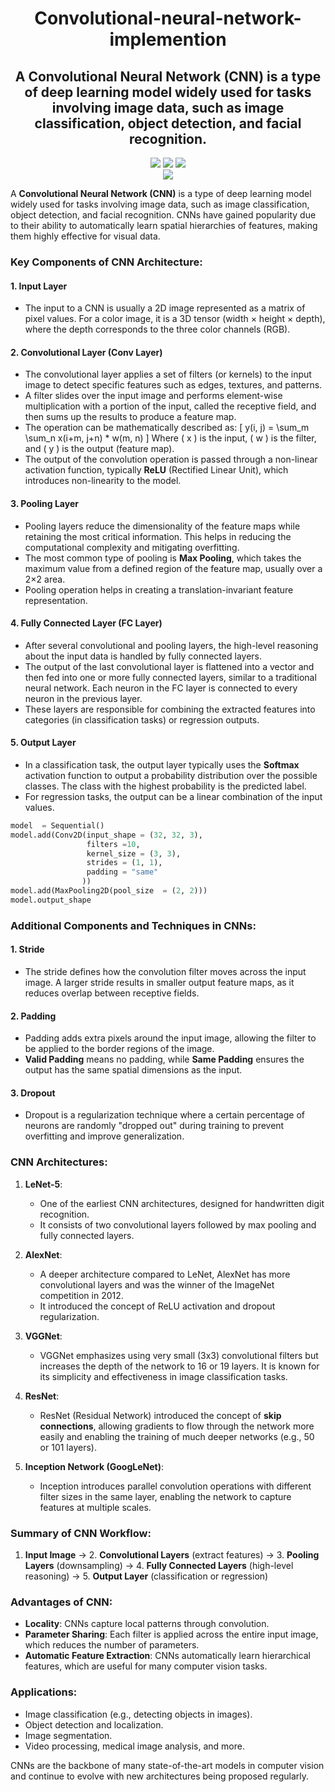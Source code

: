 
<div align="center">
      <H1> Convolutional-neural-network-implemention</H1>
<H2>A Convolutional Neural Network (CNN) is a type of deep learning model widely used for tasks involving image data, such as image classification, object detection, and facial recognition.
</H2>  
     </div>

<body>
<p align="center">
  <a href="mailto:arifmiahcse952@gmail.com"><img src="https://img.shields.io/badge/Email-arifmiah%40gmail.com-blue?style=flat-square&logo=gmail"></a>
  <a href="https://github.com/Arif-miad"><img src="https://img.shields.io/badge/GitHub-%40arif-miad-lightgrey?style=flat-square&logo=github"></a>
  <a href="https://www.linkedin.com/in/arif-miah-8751bb217/"><img src="https://img.shields.io/badge/LinkedIn-Arif%20Miah-blue?style=flat-square&logo=linkedin"></a>

 
  
  <br>
  <img src="https://img.shields.io/badge/Phone-%2B8801998246254-green?style=flat-square&logo=whatsapp">
  
</p>

A **Convolutional Neural Network (CNN)** is a type of deep learning model widely used for tasks involving image data, such as image classification, object detection, and facial recognition. CNNs have gained popularity due to their ability to automatically learn spatial hierarchies of features, making them highly effective for visual data.

### Key Components of CNN Architecture:

#### 1. **Input Layer**
   - The input to a CNN is usually a 2D image represented as a matrix of pixel values. For a color image, it is a 3D tensor (width × height × depth), where the depth corresponds to the three color channels (RGB).

#### 2. **Convolutional Layer (Conv Layer)**
   - The convolutional layer applies a set of filters (or kernels) to the input image to detect specific features such as edges, textures, and patterns. 
   - A filter slides over the input image and performs element-wise multiplication with a portion of the input, called the receptive field, and then sums up the results to produce a feature map.
   - The operation can be mathematically described as:
     \[
     y(i, j) = \sum_m \sum_n x(i+m, j+n) * w(m, n)
     \]
     Where \( x \) is the input, \( w \) is the filter, and \( y \) is the output (feature map).
   - The output of the convolution operation is passed through a non-linear activation function, typically **ReLU** (Rectified Linear Unit), which introduces non-linearity to the model.

#### 3. **Pooling Layer**
   - Pooling layers reduce the dimensionality of the feature maps while retaining the most critical information. This helps in reducing the computational complexity and mitigating overfitting.
   - The most common type of pooling is **Max Pooling**, which takes the maximum value from a defined region of the feature map, usually over a 2×2 area.
   - Pooling operation helps in creating a translation-invariant feature representation.

#### 4. **Fully Connected Layer (FC Layer)**
   - After several convolutional and pooling layers, the high-level reasoning about the input data is handled by fully connected layers. 
   - The output of the last convolutional layer is flattened into a vector and then fed into one or more fully connected layers, similar to a traditional neural network. Each neuron in the FC layer is connected to every neuron in the previous layer.
   - These layers are responsible for combining the extracted features into categories (in classification tasks) or regression outputs.

#### 5. **Output Layer**
   - In a classification task, the output layer typically uses the **Softmax** activation function to output a probability distribution over the possible classes. The class with the highest probability is the predicted label.
   - For regression tasks, the output can be a linear combination of the input values.
```python
model  = Sequential()
model.add(Conv2D(input_shape = (32, 32, 3),
                 filters =10, 
                 kernel_size = (3, 3),
                 strides = (1, 1),
                 padding = "same"
                ))
model.add(MaxPooling2D(pool_size  = (2, 2)))
model.output_shape
```
### Additional Components and Techniques in CNNs:

#### 1. **Stride**
   - The stride defines how the convolution filter moves across the input image. A larger stride results in smaller output feature maps, as it reduces overlap between receptive fields.

#### 2. **Padding**
   - Padding adds extra pixels around the input image, allowing the filter to be applied to the border regions of the image. 
   - **Valid Padding** means no padding, while **Same Padding** ensures the output has the same spatial dimensions as the input.

#### 3. **Dropout**
   - Dropout is a regularization technique where a certain percentage of neurons are randomly "dropped out" during training to prevent overfitting and improve generalization.

### CNN Architectures:

1. **LeNet-5**:
   - One of the earliest CNN architectures, designed for handwritten digit recognition.
   - It consists of two convolutional layers followed by max pooling and fully connected layers.

2. **AlexNet**:
   - A deeper architecture compared to LeNet, AlexNet has more convolutional layers and was the winner of the ImageNet competition in 2012.
   - It introduced the concept of ReLU activation and dropout regularization.

3. **VGGNet**:
   - VGGNet emphasizes using very small (3x3) convolutional filters but increases the depth of the network to 16 or 19 layers. It is known for its simplicity and effectiveness in image classification tasks.

4. **ResNet**:
   - ResNet (Residual Network) introduced the concept of **skip connections**, allowing gradients to flow through the network more easily and enabling the training of much deeper networks (e.g., 50 or 101 layers).

5. **Inception Network (GoogLeNet)**:
   - Inception introduces parallel convolution operations with different filter sizes in the same layer, enabling the network to capture features at multiple scales.

### Summary of CNN Workflow:
1. **Input Image** → 2. **Convolutional Layers** (extract features) → 3. **Pooling Layers** (downsampling) → 4. **Fully Connected Layers** (high-level reasoning) → 5. **Output Layer** (classification or regression)

### Advantages of CNN:
- **Locality**: CNNs capture local patterns through convolution.
- **Parameter Sharing**: Each filter is applied across the entire input image, which reduces the number of parameters.
- **Automatic Feature Extraction**: CNNs automatically learn hierarchical features, which are useful for many computer vision tasks.

### Applications:
- Image classification (e.g., detecting objects in images).
- Object detection and localization.
- Image segmentation.
- Video processing, medical image analysis, and more.

CNNs are the backbone of many state-of-the-art models in computer vision and continue to evolve with new architectures being proposed regularly.
      
   


            

